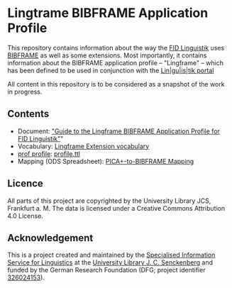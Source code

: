 # Lingtrame BIBFRAME Application Profile
This repository contains information about the way the [FID Linguistik](https://data.linguistik.de)
uses [BIBFRAME](https://www.loc.gov/bibframe/) as well as some extensions. Most importantly, it
contains information about the BIBFRAME application profile – "Lingframe" – which has been defined
to be used in conjunction with the [Lin|gu|is|tik portal](https://linguistik.de)

All content in this repository is to be considered as a snapshot of the work in progress.

## Contents

* Document: ["Guide to the Lingframe BIBFRAME Application Profile for FID Linguistik"](lingframe-guide.md)"
* Vocabulary: [Lingframe Extension vocabulary](bibframe-linguistik-extensions.ttl)
* [prof profile](https://www.w3.org/TR/dx-prof/): [profile.ttl](profile.ttl)
* Mapping (ODS Spreadsheet): [PICA+-to-BIBFRAME Mapping](pica_to_bibframe.ods)

## Licence

All parts of this project are copyrighted by the University Library JCS, Frankfurt a. M. The data is licensed under a Creative Commons Attribution 4.0 License.

## Acknowledgement  
This is a project created and maintained by the [Specialised Information Service for Linguistics](https://www.linguistik.de/en/)
at the [University Library J. C. Senckenberg](https://www.ub.uni-frankfurt.de/) and funded by the German Research Foundation (DFG; project identifier [326024153](https://gepris.dfg.de/gepris/projekt/326024153?language=en)).

